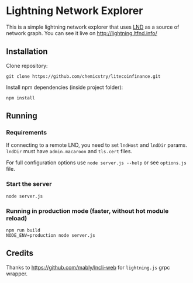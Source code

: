 # Lightning Network Explorer

This is a simple lightning network explorer that uses [LND](https://github.com/litecoinfinance/lnd) as a source of network graph. You can see it live on http://lightning.ltfnd.info/

## Installation

Clone repository:

```
git clone https://github.com/chemicstry/litecoinfinance.git
```

Install npm dependencies (inside project folder):

```
npm install
```

## Running

### Requirements

If connecting to a remote LND, you need to set `lndHost` and `lndDir` params. `lndDir` must have `admin.macaroon` and `tls.cert` files.

For full configuration options use `node server.js --help` or see `options.js` file.

### Start the server

```
node server.js
```

### Running in production mode (faster, without hot module reload)

```
npm run build
NODE_ENV=production node server.js
```

## Credits

Thanks to https://github.com/mably/lncli-web for `lightning.js` grpc wrapper.
